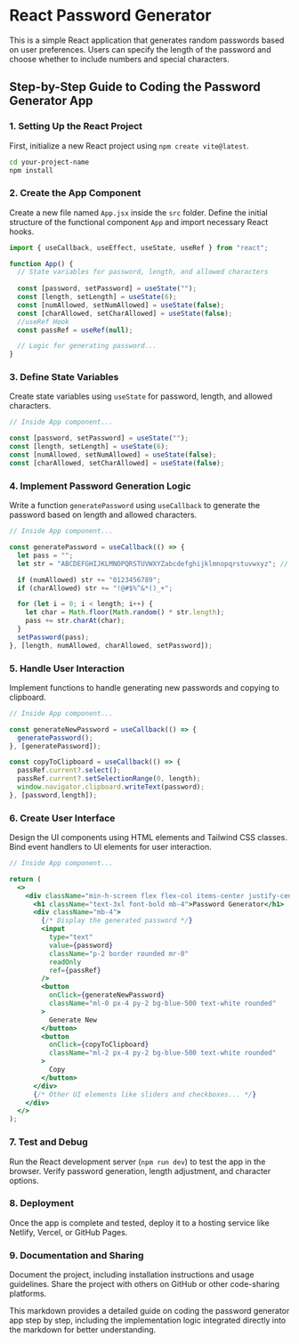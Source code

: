 # React Password Generator

This is a simple React application that generates random passwords based on user preferences. Users can specify the length of the password and choose whether to include numbers and special characters.

## Step-by-Step Guide to Coding the Password Generator App

### 1. Setting Up the React Project

First, initialize a new React project using
 `npm create vite@latest`.

```bash
cd your-project-name
npm install
```

### 2. Create the App Component

Create a new file named `App.jsx` inside the `src` folder. Define the initial structure of the functional component `App` and import necessary React hooks.

```jsx
import { useCallback, useEffect, useState, useRef } from "react";

function App() {
  // State variables for password, length, and allowed characters
  
  const [password, setPassword] = useState("");
  const [length, setLength] = useState(6);
  const [numAllowed, setNumAllowed] = useState(false);
  const [charAllowed, setCharAllowed] = useState(false);
  //useRef Hook
  const passRef = useRef(null);

  // Logic for generating password...
}
```

### 3. Define State Variables

Create state variables using `useState` for password, length, and allowed characters.

```jsx
// Inside App component...

const [password, setPassword] = useState("");
const [length, setLength] = useState(6);
const [numAllowed, setNumAllowed] = useState(false);
const [charAllowed, setCharAllowed] = useState(false);
```

### 4. Implement Password Generation Logic

Write a function `generatePassword` using `useCallback` to generate the password based on length and allowed characters.

```jsx
// Inside App component...

const generatePassword = useCallback(() => {
  let pass = "";
  let str = "ABCDEFGHIJKLMNOPQRSTUVWXYZabcdefghijklmnopqrstuvwxyz"; // Base character set

  if (numAllowed) str += "0123456789";
  if (charAllowed) str += "!@#$%^&*()_+";

  for (let i = 0; i < length; i++) {
    let char = Math.floor(Math.random() * str.length);
    pass += str.charAt(char);
  }
  setPassword(pass);
}, [length, numAllowed, charAllowed, setPassword]);
```

### 5. Handle User Interaction

Implement functions to handle generating new passwords and copying to clipboard.

```jsx
// Inside App component...

const generateNewPassword = useCallback(() => {
  generatePassword();
}, [generatePassword]);

const copyToClipboard = useCallback(() => {
  passRef.current?.select();
  passRef.current?.setSelectionRange(0, length);
  window.navigator.clipboard.writeText(password);
}, [password,length]);
```

### 6. Create User Interface

Design the UI components using HTML elements and Tailwind CSS classes. Bind event handlers to UI elements for user interaction.

```jsx
// Inside App component...

return (
  <>
    <div className="min-h-screen flex flex-col items-center justify-center bg-gray-500">
      <h1 className="text-3xl font-bold mb-4">Password Generator</h1>
      <div className="mb-4">
        {/* Display the generated password */}
        <input
          type="text"
          value={password}
          className="p-2 border rounded mr-0"
          readOnly
          ref={passRef}
        />
        <button
          onClick={generateNewPassword}
          className="ml-0 px-4 py-2 bg-blue-500 text-white rounded"
        >
          Generate New
        </button>
        <button
          onClick={copyToClipboard}
          className="ml-2 px-4 py-2 bg-blue-500 text-white rounded"
        >
          Copy
        </button>
      </div>
      {/* Other UI elements like sliders and checkboxes... */}
    </div>
  </>
);
```

### 7. Test and Debug

Run the React development server (`npm run dev`) to test the app in the browser. Verify password generation, length adjustment, and character options.

### 8. Deployment

Once the app is complete and tested, deploy it to a hosting service like Netlify, Vercel, or GitHub Pages.

### 9. Documentation and Sharing

Document the project, including installation instructions and usage guidelines. Share the project with others on GitHub or other code-sharing platforms.

This markdown provides a detailed guide on coding the password generator app step by step, including the implementation logic integrated directly into the markdown for better understanding.
